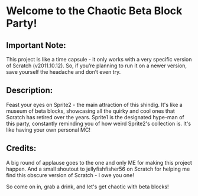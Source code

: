 # Welcome to the Chaotic Beta Block Party!

## Important Note:
This project is like a time capsule - it only works with a very specific version of Scratch (v2011.10.12). So, if you’re planning to run it on a newer version, save yourself the headache and don’t even try.

## Description:
Feast your eyes on Sprite2 - the main attraction of this shindig. It's like a museum of beta blocks, showcasing all the quirky and cool ones that Scratch has retired over the years. Sprite1 is the designated hype-man of this party, constantly reminding you of how weird Sprite2's collection is. It's like having your own personal MC!

## Credits:
A big round of applause goes to the one and only ME for making this project happen. And a small shoutout to jellyfishfisher56 on Scratch for helping me find this obscure version of Scratch - I owe you one! 

So come on in, grab a drink, and let's get chaotic with beta blocks!